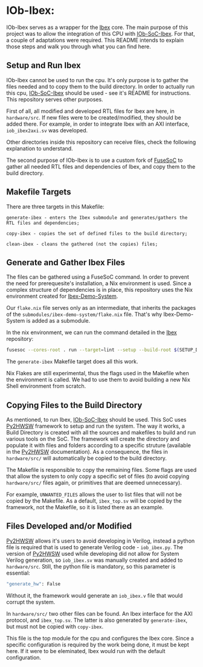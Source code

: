 # IOb-Ibex:

IOb-Ibex serves as a wrapper for the [Ibex](https://github.com/lowRISC/ibex) core. The main purpose of this project was to allow the integration of this CPU with [IOb-SoC-Ibex](https://github.com/IObundle/iob-soc-ibex). For that, a couple of adaptations were required. This README intends to explain those steps and walk you through what you can find here.
  
## Setup and Run Ibex

IOb-Ibex cannot be used to run the cpu. It's only purpose is to gather the files needed and to copy them to the build directory.
In order to actually run this cpu, [IOb-SoC-Ibex](https://github.com/IObundle/iob-soc-ibex) should be used - see it's README for instructions.
This repository serves other purposes.

First of all, all modified and developed RTL files for Ibex are here, in `hardware/src`. If new files were to be created/modified, they should be added there. For example, in order to integrate Ibex with an AXI interface, `iob_ibex2axi.sv` was developed.

Other directories inside this repository can receive files, check the following explanation to understand.

The second purpose of IOb-Ibex is to use a custom fork of [FuseSoC](https://github.com/lowRISC/fusesoc) to gather all needed RTL files and dependencies of Ibex, and copy them to the build directory.

## Makefile Targets

There are three targets in this Makefile:

    generate-ibex - enters the Ibex submodule and generates/gathers the RTL files and dependencies;
    
    copy-ibex - copies the set of defined files to the build directory;
    
    clean-ibex - cleans the gathered (not the copies) files;

## Generate and Gather Ibex Files

The files can be gathered using a FuseSoC command. In order to prevent the need for prerequesite's installation, a Nix environment is used. Since a complex structure of dependencies is in place, this repository uses the Nix environment created for [Ibex-Demo-System](https://github.com/lowRISC/ibex-demo-system).

Our `flake.nix` file serves only as an intermediate, that inherits the packages of the `submodules/ibex-demo-system/flake.nix` file.
That's why Ibex-Demo-System is added as a submodule.

In the nix environment, we can run the command detailed in the [Ibex](https://github.com/lowRISC/ibex) repository:

```Bash
fusesoc --cores-root . run --target=lint --setup --build-root $(SETUP_DIR) lowrisc:ibex:ibex_top
```
The `generate-ibex` Makefile target does all this work.

Nix Flakes are still experimental, thus the flags used in the Makefile when the environment is called. We had to use them to avoid building a new Nix Shell environment from scratch.


## Copying Files to the Build Directory

As mentioned, to run Ibex, [IOb-SoC-Ibex](https://github.com/IObundle/iob-soc-ibex) should be used. This SoC uses [Py2HWSW](https://github.com/IObundle/py2hwsw/) framework to setup and run the system. The way it works, a Build Directory is created with all the sources and makefiles to build and run various tools on the SoC.
The framework will create the directory and populate it with files and folders according to a specific struture (available in the [Py2HWSW](https://github.com/IObundle/py2hwsw/) documentation). As a consequence, the files in `hardware/src/` will automatically be copied to the build directory.

The Makefile is responsible to copy the remaining files. Some flags are used that allow the system to only copy a specific set of files (to avoid copying `hardware/src/` files again, or primitives that are deemed unnecessary).

For example, `UNWANTED_FILES` allows the user to list files that will not be copied by the Makefile. As a default, `ibex_top.sv` will be copied by the framework, not the Makefile, so it is listed there as an example.


## Files Developed and/or Modified

[Py2HWSW](https://github.com/IObundle/py2hwsw/) allows it's users to avoid developing in Verilog, instead a python file is required that is used to generate Verilog code - `iob_ibex.py`.
The version of [Py2HWSW](https://github.com/IObundle/py2hwsw/) used while developing did not allow for System Verilog generation, so `iob_ibex.sv` was manually created and added to `hardware/src`. Still, the python file is mandatory, so this parameter is essential:

```Bash
"generate_hw": False
```

Without it, the framework would generate an `iob_ibex.v` file that would corrupt the system.

In `hardware/src/` two other files can be found. An Ibex interface for the AXI protocol, and `ibex_top.sv`. The latter is also generated by `generate-ibex`, but must not be copied with `copy-ibex`.

This file is the top module for the cpu and configures the Ibex core. Since a specific configuration is required by the work being done, it must be kept here. If it were to be eleminated, Ibex would run with the default configuration.